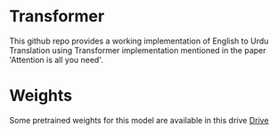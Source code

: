 # Transformer
This github repo provides a working implementation of English to Urdu Translation using Transformer implementation mentioned in the paper 'Attention is all you need'.

# Weights
Some pretrained weights for this model are available in this drive [Drive](https://drive.google.com/file/d/1Cb1_ySKfU8JCdDM9Tu_ZkCwdMFj7joXK/view?usp=sharing)
